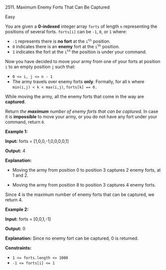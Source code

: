 2511\. Maximum Enemy Forts That Can Be Captured

Easy

You are given a **0-indexed** integer array `forts` of length `n` representing the positions of several forts. `forts[i]` can be `-1`, `0`, or `1` where:

*   `-1` represents there is **no fort** at the <code>i<sup>th</sup></code> position.
*   `0` indicates there is an **enemy** fort at the <code>i<sup>th</sup></code> position.
*   `1` indicates the fort at the <code>i<sup>th</sup></code> the position is under your command.

Now you have decided to move your army from one of your forts at position `i` to an empty position `j` such that:

*   `0 <= i, j <= n - 1`
*   The army travels over enemy forts **only**. Formally, for all `k` where `min(i,j) < k < max(i,j)`, `forts[k] == 0.`

While moving the army, all the enemy forts that come in the way are **captured**.

Return _the **maximum** number of enemy forts that can be captured_. In case it is **impossible** to move your army, or you do not have any fort under your command, return `0`_._

**Example 1:**

**Input:** forts = [1,0,0,-1,0,0,0,0,1]

**Output:** 4

**Explanation:** 

- Moving the army from position 0 to position 3 captures 2 enemy forts, at 1 and 2. 

- Moving the army from position 8 to position 3 captures 4 enemy forts. 

Since 4 is the maximum number of enemy forts that can be captured, we return 4.

**Example 2:**

**Input:** forts = [0,0,1,-1]

**Output:** 0

**Explanation:** Since no enemy fort can be captured, 0 is returned.

**Constraints:**

*   `1 <= forts.length <= 1000`
*   `-1 <= forts[i] <= 1`
